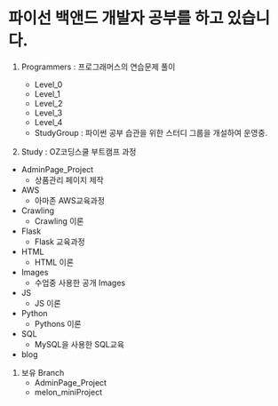 # 파이선 백앤드 개발자 공부를 하고 있습니다. 

1. Programmers : 프로그래머스의 연습문제 풀이
   - Level_0
   - Level_1
   - Level_2
   - Level_3
   - Level_4
   - StudyGroup : 파이썬 공부 습관을 위한 스터디 그룹을 개설하여 운영중.
  
2. Study : OZ코딩스쿨 부트캠프 과정
- AdminPage_Project 
  - 상품관리 페이지 제작
- AWS
  - 아마존 AWS교육과정
- Crawling
  - Crawling 이론
- Flask
  - Flask 교육과정
- HTML
  - HTML 이론
- Images
  - 수업중 사용한 공개 Images
- JS
  - JS 이론    
- Python
  - Pythons 이론
- SQL
  - MySQL을 사용한 SQL교육
- blog
  
1. 보유 Branch
    - AdminPage_Project
    - melon_miniProject
